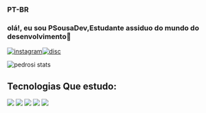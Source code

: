

### **PT-BR**
### **olá!, eu sou PSousaDev,Estudante assiduo do mundo do desenvolvimento**👋

[![instagram](https://img.shields.io/badge/Instagram-E4405F?style=for-the-badge&logo=instagram&logoColor=white)](https://www.instagram.com/_pedro.si/)[![disc](https://img.shields.io/badge/LinkedIn-0077B5?style=for-the-badge&logo=linkedin&logoColor=white)](https://www.linkedin.com/in/pedrosi/)

![pedrosi stats](https://github-readme-stats.vercel.app/api?username=PedroSousa&show_icons=true&theme=dracula)


## Tecnologias Que estudo:
<div style="display:inline"><BR\>
 <img src="https://img.shields.io/badge/HTML5-E34F26?style=for-the-badge&logo=html5&logoColor=white">
</div>
<div style="display:inline"><BR\>
 <img src="https://img.shields.io/badge/Python-3776AB?style=for-the-badge&logo=python&logoColor=white">
</div>
<div style="display:inline"><BR\>
 <img src="https://img.shields.io/badge/CSS3-1572B6?style=for-the-badge&logo=css3&logoColor=white">
</div>
<div style="display:inline"><BR\>
 <img src="https://img.shields.io/badge/JavaScript-323330?style=for-the-badge&logo=javascript&logoColor=F7DF1E">
</div>
<div style="display:inline"><BR\>
 <img src="https://img.shields.io/badge/React-20232A?style=for-the-badge&logo=react&logoColor=61DAFB">
</div>



